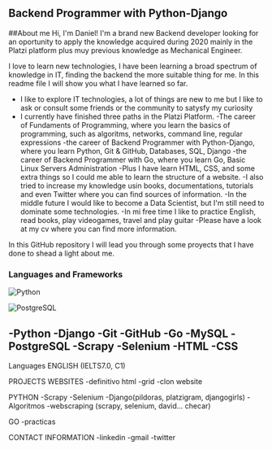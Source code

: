 ## Backend Programmer with Python-Django
##About me
Hi, I'm Daniel! I'm a brand new Backend developer looking for an oportunity to apply the knowledge acquired during 2020 mainly in the Platzi platform plus muy previous knowledge as Mechanical Engineer.

I love to learn new technologies, I have been learning a broad spectrum of knowledge in IT, finding the backend the more suitable thing for me. In this readme file I will show you what I have learned so far.

- I like to explore IT technologies, a lot of things are new to me but I like to ask or consult some friends or the community to satysfy my curiosity
- I currently have finished three paths in the Platzi Platform.
  -The career of Fundaments of Programming, where you learn the basics of programming, such as algoritms, networks, command line, regular expressions
  -the career of Backend Programmer with Python-Django, where you learn Python, Git & GitHub, Databases, SQL, Django
  -the career of Backend Programmer with Go, where you learn Go, Basic Linux Servers Administration
  -Plus I have learn HTML, CSS, and some extra things so I could me able to learn the structure of a website.
-I also tried to increase my knowledge usin books, documentations, tutorials and even Twitter where you can find sources of information.
-In the middle future I would like to become a Data Scientist, but I'm still need to dominate some technologies.
-In mi free time I like to practice English, read books, play videogames, travel and play guitar
-Please have a look at my cv where you can find more information.

In this GitHub repository I will lead you through some proyects that I have done to shead a light about me.

### Languages and Frameworks

![Python](https://img.shields.io/badge/Python-v3.7-blue&?logo=python&?style=flat&logo=appveyor)

![PostgreSQL](https://img.shields.io/badge/-PostgreSQL-fff?&logo=PostgreSQL&logoColor=336791)

-Python
-Django
-Git
-GitHub
-Go
-MySQL
-PostgreSQL
-Scrapy
-Selenium
-HTML
-CSS
-
<!--BASH, POSTMAN -->

Languages
ENGLISH (IELTS7.0, C1)


PROJECTS
WEBSITES
-definitivo html
-grid
-clon website

PYTHON
-Scrapy
-Selenium
-Django(pildoras, platzigram, djangogirls)
-Algoritmos
-webscraping (scrapy, selenium, david... checar)

GO
-practicas


CONTACT INFORMATION
-linkedin
-gmail
-twitter


<!--
**juanisimus/juanisimus** is a ✨ _special_ ✨ repository because its `README.md` (this file) appears on your GitHub profile.

Here are some ideas to get you started:

- 🔭 I’m currently working on ...
- 🌱 I’m currently learning ...
- 👯 I’m looking to collaborate on ...
- 🤔 I’m looking for help with ...
- 💬 Ask me about ...
- 📫 How to reach me: ...
- 😄 Pronouns: ...
- ⚡ Fun fact: ...
-->
